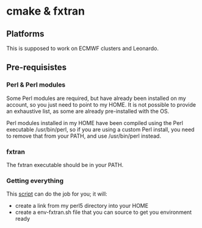 # cmake & fxtran

## Platforms

This is supposed to work on ECMWF clusters and Leonardo.

## Pre-requisistes

### Perl & Perl modules

Some Perl modules are required, but have already been installed on my account, so you just need to point to my HOME. It is not possible to provide an exhaustive list, as some are already pre-installed with the OS.

Perl modules installed in my HOME have been compiled using the Perl executable /usr/bin/perl, so if you are using a custom Perl install, you need to remove that from your PATH, and use /usr/bin/perl instead.

### fxtran

The fxtran executable should be in your PATH.

### Getting everything

This [script](pre-fxtran.sh) can do the job for you; it will:
- create a link from my perl5 directory into your HOME
- create a env-fxtran.sh file that you can source to get you environment ready
